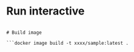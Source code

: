 
# Run interactive

```docker container run -it ubuntu:20.04 /bin/bash

# Build image

```docker image build -t xxxx/sample:latest .


